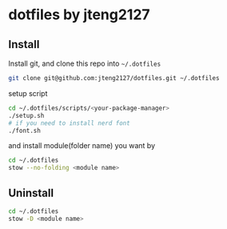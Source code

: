# dotfiles by jteng2127

## Install

Install git, and clone this repo into `~/.dotfiles`

```bash
git clone git@github.com:jteng2127/dotfiles.git ~/.dotfiles
```

setup script

```bash
cd ~/.dotfiles/scripts/<your-package-manager>
./setup.sh
# if you need to install nerd font
./font.sh
```

and install module(folder name) you want by

```bash
cd ~/.dotfiles
stow --no-folding <module name>
```

## Uninstall

```bash
cd ~/.dotfiles
stow -D <module name>
```

